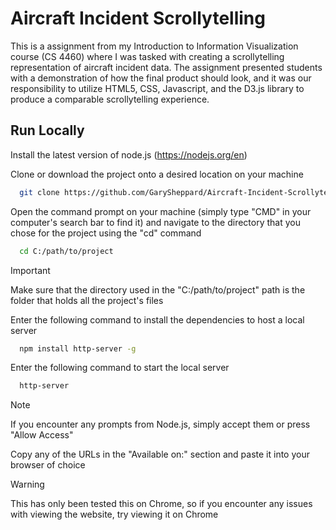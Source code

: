 # Aircraft Incident Scrollytelling

This is a assignment from my Introduction to Information Visualization course (CS 4460) where I was tasked with creating a scrollytelling representation of aircraft incident data. The assignment presented students with a demonstration of how the final product should look, and it was our responsibility to utilize HTML5, CSS, Javascript, and the D3.js library to produce a comparable scrollytelling experience.

## Run Locally

Install the latest version of node.js (https://nodejs.org/en)

Clone or download the project onto a desired location on your machine

```bash
  git clone https://github.com/GarySheppard/Aircraft-Incident-Scrollytelling.git
```

Open the command prompt on your machine (simply type "CMD" in your computer's search bar to find it) and navigate to the directory that you chose for the project using the "cd" command

```bash
  cd C:/path/to/project
```

> [!IMPORTANT]
> Make sure that the directory used in the "C:/path/to/project" path is the folder that holds all the project's files

Enter the following command to install the dependencies to host a local server

```bash
  npm install http-server -g
```

Enter the following command to start the local server

```bash
  http-server
```

> [!NOTE]
> If you encounter any prompts from Node.js, simply accept them or press "Allow Access"

Copy any of the URLs in the "Available on:" section and paste it into your browser of choice

> [!WARNING]
> This has only been tested this on Chrome, so if you encounter any issues with viewing the website, try viewing it on Chrome
